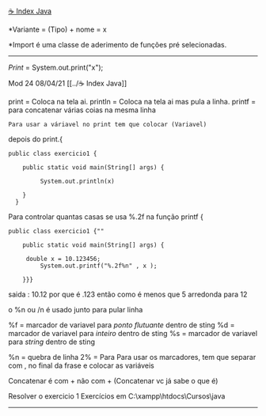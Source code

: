 


[☕ Index Java](../☕%20Index%20Java.md)

*Variante = (Tipo) + nome = x

*Import é uma classe de aderimento de funções pré 
selecionadas.

---------------------------------------------------------------------------------------------
*Print* =  System.out.print("x");

Mod 24                    08/04/21
[[../☕ Index Java]]

print = Coloca na tela ai.
println = Coloca na tela ai mas pula a linha.
printf = para concatenar várias coias na mesma linha

    Para usar a váriavel no print tem que colocar (Variavel)
depois do print.{


	public class exercicio1 {

   	 	public static void main(String[] args) {
     
      	 	 System.out.println(x)

    	}
	  }

Para controlar quantas casas se usa %.2f na função printf {

	public class exercicio1 {""

   	 	public static void main(String[] args) {
		
		 double x = 10.123456;
      	 	 System.out.printf("%.2f%n" , x );

    	}}}

saida : 10.12      por que é .123 então como é menos que 5
arredonda para 12

o %n ou /n é usado junto para pular linha 

%f = marcador de variavel para *ponto flutuante* dentro de 
sting
%d = marcador de variavel para *inteiro* dentro de sting
%s  = marcador de variavel para *string* dentro de sting


%n = quebra de linha
2% = Para 
Para usar os marcadores, tem que separar com , no final da 
frase 
e colocar as variáveis

Concatenar é com + não com + (Concatenar vc já sabe o que é)


Resolver o exercicio 1
Exercícios em C:\xampp\htdocs\Cursos\java




--------------------------------------------------------------------------------------------

